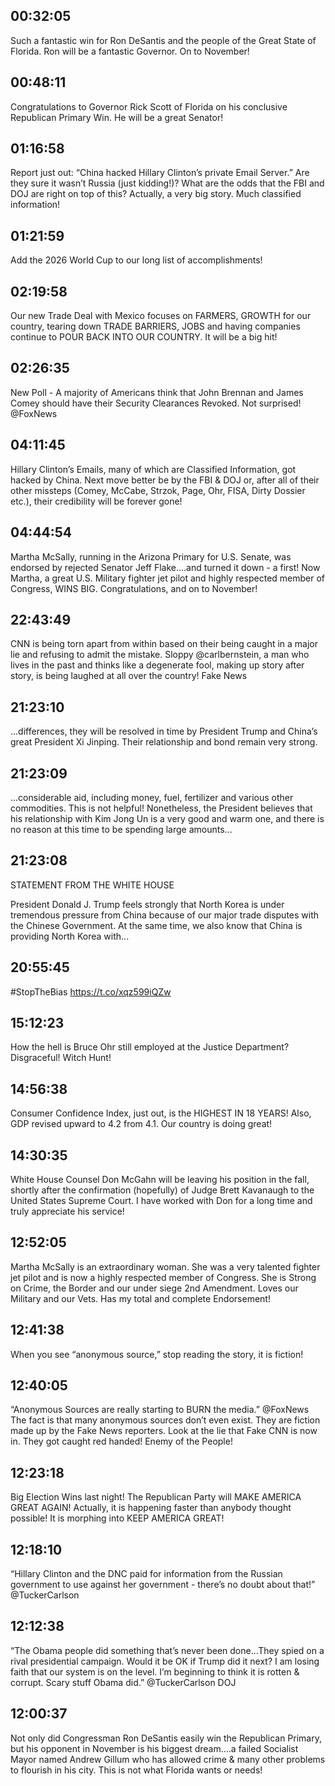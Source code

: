 ## 00:32:05
Such a fantastic win for Ron DeSantis and the people of the Great State of Florida. Ron will be a fantastic Governor. On to November!
## 00:48:11
Congratulations to Governor Rick Scott of Florida on his conclusive Republican Primary Win. He will be a great Senator!
## 01:16:58
Report just out: “China hacked Hillary Clinton’s private Email Server.” Are they sure it wasn’t Russia (just kidding!)? What are the odds that the FBI and DOJ are right on top of this? Actually, a very big story. Much classified information!
## 01:21:59
Add the 2026 World Cup to our long list of accomplishments!
## 02:19:58
Our new Trade Deal with Mexico focuses on FARMERS, GROWTH for our country, tearing down TRADE BARRIERS, JOBS and having companies continue to POUR BACK INTO OUR COUNTRY. It will be a big hit!
## 02:26:35
New Poll - A majority of Americans think that John Brennan and James Comey should have their Security Clearances Revoked. Not surprised! @FoxNews
## 04:11:45
Hillary Clinton’s Emails, many of which are Classified Information, got hacked by China. Next move better be by the FBI &amp; DOJ or, after all of their other missteps (Comey, McCabe, Strzok, Page, Ohr, FISA, Dirty Dossier etc.), their credibility will be forever gone!
## 04:44:54
Martha McSally, running in the Arizona Primary for U.S. Senate, was endorsed by rejected Senator Jeff Flake....and turned it down - a first! Now Martha, a great U.S. Military fighter jet pilot and highly respected member of Congress, WINS BIG. Congratulations, and on to November!
## 22:43:49
CNN is being torn apart from within based on their being caught in a major lie and refusing to admit the mistake. Sloppy @carlbernstein, a man who lives in the past and thinks like a degenerate fool, making up story after story, is being laughed at all over the country! Fake News
## 21:23:10
...differences, they will be resolved in time by President Trump and China’s great President Xi Jinping. Their relationship and bond remain very strong.
## 21:23:09
...considerable aid, including money, fuel, fertilizer and various other commodities. This is not helpful! Nonetheless, the President believes that his relationship with Kim Jong Un is a very good and warm one, and there is no reason at this time to be spending large amounts...
## 21:23:08
STATEMENT FROM THE WHITE HOUSE

President Donald J. Trump feels strongly that North Korea is under tremendous pressure from China because of our major trade disputes with the Chinese Government. At the same time, we also know that China is providing North Korea with...
## 20:55:45
#StopTheBias https://t.co/xqz599iQZw
## 15:12:23
How the hell is Bruce Ohr still employed at the Justice Department? Disgraceful!  Witch Hunt!
## 14:56:38
Consumer Confidence Index, just out, is the HIGHEST IN 18 YEARS! Also, GDP revised upward to 4.2 from 4.1. Our country is doing great!
## 14:30:35
White House Counsel Don McGahn will be leaving his position in the fall, shortly after the confirmation (hopefully) of Judge Brett Kavanaugh to the United States Supreme Court. I have worked with Don for a long time and truly appreciate his service!
## 12:52:05
Martha McSally is an extraordinary woman. She was a very talented fighter jet pilot and is now a highly respected member of Congress. She is Strong on Crime, the Border and our  under siege 2nd Amendment. Loves our Military and our Vets. Has my total and complete Endorsement!
## 12:41:38
When you see “anonymous source,” stop reading the story, it is fiction!
## 12:40:05
“Anonymous Sources are really starting to BURN the media.” @FoxNews The fact is that many anonymous sources don’t even exist. They are fiction made up by the Fake News reporters. Look at the lie that Fake CNN is now in. They got caught red handed! Enemy of the People!
## 12:23:18
Big Election Wins last night! The Republican Party will MAKE AMERICA GREAT AGAIN! Actually, it is happening faster than anybody thought possible! It is morphing into KEEP AMERICA GREAT!
## 12:18:10
“Hillary Clinton and the DNC paid for information from the Russian government to use against her government - there’s no doubt about that!” @TuckerCarlson
## 12:12:38
“The Obama people did something that’s never been done...They spied on a rival presidential campaign. Would it be OK if Trump did it next? I am losing faith that our system is on the level. I’m beginning to think it is rotten &amp; corrupt. Scary stuff Obama did.” @TuckerCarlson  DOJ
## 12:00:37
Not only did Congressman Ron DeSantis easily win the Republican Primary, but his opponent in November is his biggest dream....a failed Socialist Mayor named Andrew Gillum who has allowed crime &amp; many other problems to flourish in his city. This is not what Florida wants or needs!
